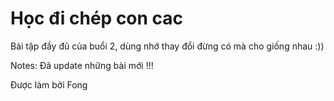 # Học đi chép con cac

Bài tập đầy đủ của buổi 2, dùng nhớ thay đổi đừng có mà cho giống nhau :))

Notes: Đã update những bài mới !!!

<p> Được làm bởi Fong <p>
  
  
